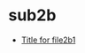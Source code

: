 <!-- this entire file is auto-generated -->

# sub2b

<!-- optional markdown-notes-tree directory description starts here -->

<!-- optional markdown-notes-tree directory description ends here -->

- [Title for file2b1](file2b1.md)
